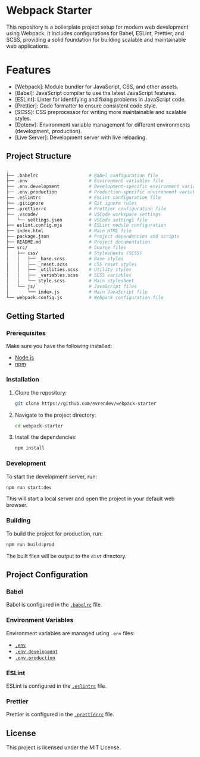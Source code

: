 # Webpack Starter

This repository is a boilerplate project setup for modern web development using Webpack. It includes configurations for Babel, ESLint, Prettier, and SCSS, providing a solid foundation for building scalable and maintainable web applications.

# Features

- [Webpack]: Module bundler for JavaScript, CSS, and other assets.
- [Babel]: JavaScript compiler to use the latest JavaScript features.
- [ESLint]: Linter for identifying and fixing problems in JavaScript code.
- [Prettier]: Code formatter to ensure consistent code style.
- [SCSS]: CSS preprocessor for writing more maintainable and scalable styles.
- [Dotenv]: Environment variable management for different environments (development, production).
- [Live Server]: Development server with live reloading.

## Project Structure

```bash
.
├── .babelrc                   # Babel configuration file
├── .env                       # Environment variables file
├── .env.development           # Development-specific environment variables
├── .env.production            # Production-specific environment variables
├── .eslintrc                  # ESLint configuration file
├── .gitignore                 # Git ignore rules
├── .prettierrc                # Prettier configuration file
├── .vscode/                   # VSCode workspace settings
│   └── settings.json          # VSCode settings file
├── eslint.config.mjs          # ESLint module configuration
├── index.html                 # Main HTML file
├── package.json               # Project dependencies and scripts
├── README.md                  # Project documentation
├── src/                       # Source files
│   ├── css/                   # Stylesheets (SCSS)
│   │   ├── _base.scss         # Base styles
│   │   ├── _reset.scss        # CSS reset styles
│   │   ├── _utilities.scss    # Utility styles
│   │   ├── _variables.scss    # SCSS variables
│   │   └── style.scss         # Main stylesheet
│   └── js/                    # JavaScript files
│       └── index.js           # Main JavaScript file
└── webpack.config.js          # Webpack configuration file
```

## Getting Started

### Prerequisites

Make sure you have the following installed:

- [Node.js](https://nodejs.org/)
- [npm](https://www.npmjs.com/)

### Installation

1. Clone the repository:
   ```sh
   git clone https://github.com/evrendev/webpack-starter
   ```
2. Navigate to the project directory:
   ```sh
   cd webpack-starter
   ```
3. Install the dependencies:
   ```sh
   npm install
   ```

### Development

To start the development server, run:

```sh
npm run start:dev
```

This will start a local server and open the project in your default web browser.

### Building

To build the project for production, run:

```sh
npm run build:prod
```

The built files will be output to the `dist` directory.

## Project Configuration

### Babel

Babel is configured in the [`.babelrc`](.babelrc) file.

### Environment Variables

Environment variables are managed using `.env` files:

- [`.env`](.env)
- [`.env.development`](.env.development)
- [`.env.production`](.env.production)

### ESLint

ESLint is configured in the [`.eslintrc`](.eslintrc) file.

### Prettier

Prettier is configured in the [`.prettierrc`](.prettierrc) file.

## License

This project is licensed under the MIT License.
